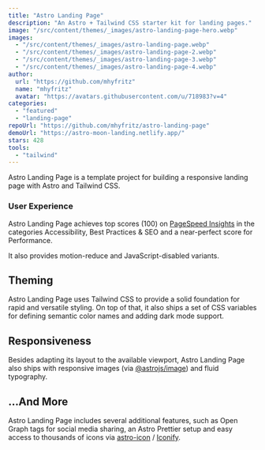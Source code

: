```yaml
---
title: "Astro Landing Page"
description: "An Astro + Tailwind CSS starter kit for landing pages."
image: "/src/content/themes/_images/astro-landing-page-hero.webp"
images:
  - "/src/content/themes/_images/astro-landing-page.webp"
  - "/src/content/themes/_images/astro-landing-page-2.webp"
  - "/src/content/themes/_images/astro-landing-page-3.webp"
  - "/src/content/themes/_images/astro-landing-page-4.webp"
author:
  url: "https://github.com/mhyfritz"
  name: "mhyfritz"
  avatar: "https://avatars.githubusercontent.com/u/718983?v=4"
categories:
  - "featured"
  - "landing-page"
repoUrl: "https://github.com/mhyfritz/astro-landing-page"
demoUrl: "https://astro-moon-landing.netlify.app/"
stars: 428
tools:
  - "tailwind"
---
```


<p>
  Astro Landing Page is a template project for building a responsive landing page with Astro and
  Tailwind CSS.
</p>
<h3>User Experience</h3>
<p>
  Astro Landing Page achieves top scores (100) on
  <a href="https://pagespeed.web.dev/" rel="noopener noreferrer" target="_blank"
    >PageSpeed Insights</a
  >
  in the categories Accessibility, Best Practices &amp; SEO and a near-perfect score for
  Performance.
</p>
<p>It also provides motion-reduce and JavaScript-disabled variants.</p>
<h2>Theming</h2>
<p>
  Astro Landing Page uses Tailwind CSS to provide a solid foundation for rapid and versatile
  styling. On top of that, it also ships a set of CSS variables for defining semantic color names
  and adding dark mode support.
</p>
<h2>Responsiveness</h2>
<p>
  Besides adapting its layout to the available viewport, Astro Landing Page also ships with
  responsive images (via
  <a
    href="https://docs.astro.build/en/guides/integrations-guide/image/"
    rel="noopener noreferrer"
    target="_blank"
    >@astrojs/image</a
  >) and fluid typography.
</p>
<h2>...And More</h2>
<p>
  Astro Landing Page includes several additional features, such as Open Graph tags for social media
  sharing, an Astro Prettier setup and easy access to thousands of icons via
  <a href="https://github.com/natemoo-re/astro-icon/" rel="noopener noreferrer" target="_blank"
    >astro-icon</a
  >
  / <a href="https://iconify.design/" rel="noopener noreferrer" target="_blank">Iconify</a>.
</p>
